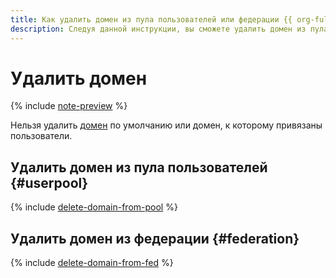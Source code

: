 ```yaml
---
title: Как удалить домен из пула пользователей или федерации {{ org-full-name }}
description: Следуя данной инструкции, вы сможете удалить домен из пула пользователей или федерации {{ org-name }}.
---
```


# Удалить домен


{% include [note-preview](../../../_includes/note-preview.md) %}

Нельзя удалить [домен](../../concepts/domains.md) по умолчанию или домен, к которому привязаны пользователи.

## Удалить домен из пула пользователей {#userpool}

{% include [delete-domain-from-pool](../../../_includes/organization/delete-domain-from-pool.md) %}

## Удалить домен из федерации {#federation}

{% include [delete-domain-from-fed](../../../_includes/organization/delete-domain-from-fed.md) %}